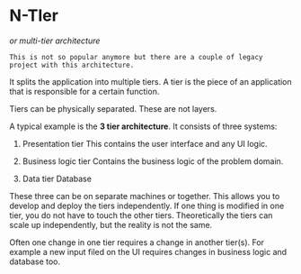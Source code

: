 # N-TIer
*or multi-tier architecture*

`This is not so popular anymore but there are a couple of legacy project with this architecture.` 

It splits the application into multiple tiers. A tier is the piece of an application that is responsible for a certain function. 

Tiers can be physically separated. These are not layers. 

A typical example is the **3 tier architecture**.
It consists of three systems:
1. Presentation tier
This contains the user interface and any UI logic. 

2. Business logic tier
Contains the business logic of the problem domain. 

3. Data tier 
Database

These three can be on separate machines or together. 
This allows you to develop and deploy the tiers independently. 
If one thing is modified in one tier, you do not have to touch the other tiers. 
Theoretically the tiers can scale up independently, but the reality is not the same. 

Often one change in one tier requires a change in another tier(s). 
For example a new input filed on the UI requires changes in business logic and database too. 


